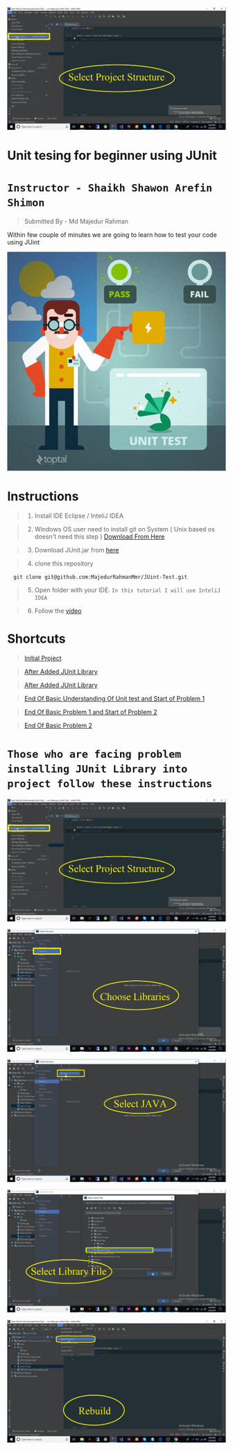 ![](addlibrary1.png)

# Unit tesing for beginner using JUnit 
# `Instructor - Shaikh Shawon Arefin Shimon`

> Submitted By - Md Majedur Rahman

Within few couple of minutes we are going to learn how to test your code using JUint


![](header.jpg)



# Instructions 

> 1. Install IDE  Eclipse / InteliJ IDEA

> 2. Windows OS user need to install git on System ( Unix based os doesn't need this step ) [Download From Here](https://git-scm.com/downloads)

> 3. Download JUnit.jar from  [here](https://github.com/MajedurRahmanMmr/JUint-Test/raw/master/junit-4.10.jar)

> 4. clone this repository

      git clone git@github.com:MajedurRahmanMmr/JUint-Test.git
      
> 5. Open folder with your IDE. `In this tutorial I will use InteliJ IDEA`

> 6. Follow the [video](https://www.youtube.com)



# Shortcuts 

> [Initial Project](https://github.com/MajedurRahmanMmr/JUint-Test/tree/1dcae047263782f0a19ec9bd2ab4d8475e153a03)


> [After Added JUnit Library](https://github.com/MajedurRahmanMmr/JUint-Test/tree/72a985511e550f87c5ccedd63f75de83456a4b11)


> [After Added JUnit Library](https://github.com/MajedurRahmanMmr/JUint-Test/tree/72a985511e550f87c5ccedd63f75de83456a4b11)

> [End Of Basic Understanding Of Unit test and Start of Problem 1](https://github.com/MajedurRahmanMmr/JUint-Test/tree/6503b96b3abae70d81604c0101fb0e4b08be9bcd)

> [End Of Basic Problem 1 and Start of Problem 2](https://github.com/MajedurRahmanMmr/JUint-Test/tree/7c23bc47bf277b125d319305eb5c1471965cfec1)

> [End Of Basic Problem 2](https://github.com/MajedurRahmanMmr/JUint-Test/tree/ff468711f2c7844a365a31af497c5fccf21e8815)




# `Those who are facing problem installing JUnit Library into project follow these instructions`


![](addlibrary1.png)

![](addlibrary2.png)

![](addlibrary3.png)

![](addlibrary4.png)

![](addlibrary5.png)
